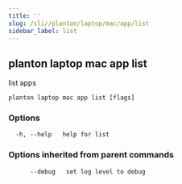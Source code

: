 ```yaml
---
title: ''
slug: /cli//planton/laptop/mac/app/list
sidebar_label: list
---
```

## planton laptop mac app list

list apps

```
planton laptop mac app list [flags]
```

### Options

```
  -h, --help   help for list
```

### Options inherited from parent commands

```
      --debug   set log level to debug
```

